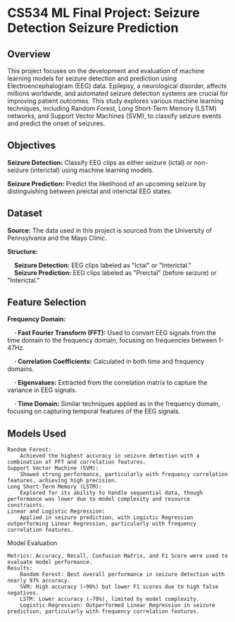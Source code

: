 # CS534 ML Final Project: Seizure Detection Seizure Prediction
## Overview

This project focuses on the development and evaluation of machine learning models for seizure detection and prediction using Electroencephalogram (EEG) data. Epilepsy, a neurological disorder, affects millions worldwide, and automated seizure detection systems are crucial for improving patient outcomes. This study explores various machine learning techniques, including Random Forest, Long Short-Term Memory (LSTM) networks, and Support Vector Machines (SVM), to classify seizure events and predict the onset of seizures.

## Objectives

**Seizure Detection:** Classify EEG clips as either seizure (ictal) or non-seizure (interictal) using machine learning models.

**Seizure Prediction:** Predict the likelihood of an upcoming seizure by distinguishing between preictal and interictal EEG states.

## Dataset

**Source:** The data used in this project is sourced from the University of Pennsylvania and the Mayo Clinic.

**Structure:**

&nbsp;&nbsp;&nbsp;&nbsp;**Seizure Detection:** EEG clips labeled as "Ictal" or "Interictal."   
&nbsp;&nbsp;&nbsp;&nbsp;**Seizure Prediction:** EEG clips labeled as "Preictal" (before seizure) or "Interictal."   

## Feature Selection

**Frequency Domain:**

&nbsp;&nbsp;&nbsp;&nbsp;**· Fast Fourier Transform (FFT):** Used to convert EEG signals from the time domain to the frequency domain, focusing on frequencies between 1-47Hz.

&nbsp;&nbsp;&nbsp;&nbsp;**· Correlation Coefficients:** Calculated in both time and frequency domains.

&nbsp;&nbsp;&nbsp;&nbsp;**· Eigenvalues:** Extracted from the correlation matrix to capture the variance in EEG signals.

&nbsp;&nbsp;&nbsp;&nbsp;**· Time Domain:** Similar techniques applied as in the frequency domain, focusing on capturing temporal features of the EEG signals.

## Models Used

    Random Forest:
        Achieved the highest accuracy in seizure detection with a combination of FFT and correlation features.
    Support Vector Machine (SVM):
        Showed strong performance, particularly with frequency correlation features, achieving high precision.
    Long Short-Term Memory (LSTM):
        Explored for its ability to handle sequential data, though performance was lower due to model complexity and resource constraints.
    Linear and Logistic Regression:
        Applied in seizure prediction, with Logistic Regression outperforming Linear Regression, particularly with frequency correlation features.

Model Evaluation

    Metrics: Accuracy, Recall, Confusion Matrix, and F1 Score were used to evaluate model performance.
    Results:
        Random Forest: Best overall performance in seizure detection with nearly 97% accuracy.
        SVM: High accuracy (~90%) but lower F1 scores due to high false negatives.
        LSTM: Lower accuracy (~70%), limited by model complexity.
        Logistic Regression: Outperformed Linear Regression in seizure prediction, particularly with frequency correlation features.
